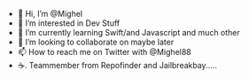 - 👋 Hi, I’m @Mighel
- 👀 I’m interested in Dev Stuff 
- 🌱 I’m currently learning Swift/and Javascript and much other 
- 💞️ I’m looking to collaborate on maybe later 
- 📫 How to reach me on Twitter with @Mighel88
- ☕. Teammember from Repofinder and Jailbreakbay.....

<!---
Mighel881/Mighel881 is a ✨ special ✨ repository because its `README.md` (this file) appears on your GitHub profile.
You can click the Preview link to take a look at your changes.
--->
